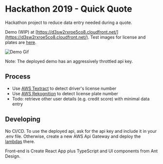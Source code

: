 # Hackathon 2019 - Quick Quote

Hackathon project to reduce data entry needed during a quote.

Demo (WIP) at [https://d3sw2rxroe5co8.cloudfront.net/](https://d3sw2rxroe5co8.cloudfront.net/).
Test images for license and plates are [here](/test-data).

![Demo Gif](/docs/img/quick-quote-OCR.gif 'Demo Gif as of 2019-06-30')

Note: The deployed demo has an aggressively throttled api key.

## Process

- Use [AWS Textract](https://aws.amazon.com/textract/) to detect driver's license number
- Use [AWS Rekognition](https://aws.amazon.com/rekognition/) to detect license plate number
- Todo: retrieve other user details (e.g. credit score) with minimal data entry

## Developing

No CI/CD. To use the deployed api, ask for the api key and include it in your .env file. Otherwise, create a new AWS Api Gateway and deploy the [lambdas](/lambdas) there.

Front-end is Create React App plus TypeScript and UI components from Ant Design.
